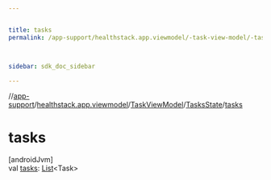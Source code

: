 ```yaml
---


title: tasks
permalink: /app-support/healthstack.app.viewmodel/-task-view-model/-tasks-state/tasks.html



sidebar: sdk_doc_sidebar

---
```



//[app-support](/app-support.html)/[healthstack.app.viewmodel](../../index.html)/[TaskViewModel](../index.html)/[TasksState](index.html)/[tasks](tasks.html)



# tasks



[androidJvm]\
val [tasks](tasks.html): [List](https://kotlinlang.org/api/latest/jvm/stdlib/kotlin.collections/-list/index.html)&lt;Task&gt;







